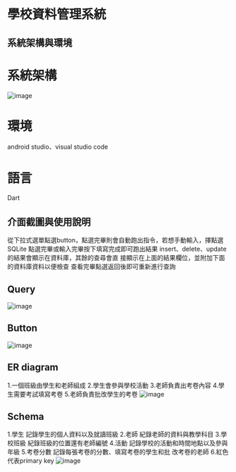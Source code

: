 # 學校資料管理系統

## 系統架構與環境
# 系統架構
![image](https://github.com/LinChiaEn/StudentDatabase/assets/93340978/a7ed8996-0ba6-4e22-ba2a-ab178f5c3193)
# 環境
android studio、visual studio code
# 語言
Dart

## 介面截圖與使用說明
從下拉式選單點選button，點選完畢則會自動跑出指令，若想手動輸入，擇點選SQLite
點選完畢或輸入完畢按下填寫完成即可跑出結果
insert、delete、update的結果會顯示在資料庫，其餘的查尋會直
接顯示在上面的結果欄位，並附加下面的資料庫資料以便檢查
查看完畢點選返回後即可重新進行查詢

## Query
![image](https://github.com/LinChiaEn/StudentDatabase/assets/93340978/0eedd3d2-d4fa-432a-949d-a01cdaac3299)

## Button
![image](https://github.com/LinChiaEn/StudentDatabase/assets/93340978/2c0b8cea-d02c-4bc5-9ce8-52cf6e9cbd22)

## ER diagram
1.一個班級由學生和老師組成
2.學生會參與學校活動
3.老師負責出考卷內容
4.學生需要考試填寫考卷
5.老師負責批改學生的考卷
![image](https://github.com/LinChiaEn/StudentDatabase/assets/93340978/ce4e9e51-88ad-443d-afba-0ed77a710a7f)

## Schema
1.學生
記錄學生的個人資料以及就讀班級
2.老師
紀錄老師的資料與教學科目
3.學校班級
紀錄班級的位置還有老師編號
4.活動
記錄學校的活動和時間地點以及參與年級
5.考卷分數
記錄每張考卷的分數、填寫考卷的學生和批
改考卷的老師
6.紅色代表primary key
![image](https://github.com/LinChiaEn/StudentDatabase/assets/93340978/74ece3e7-6a3b-4983-927f-732b9a42ea48)
